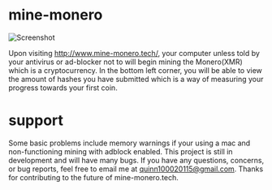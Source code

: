 # mine-monero
![Screenshot](https://i.imgur.com/v1Hky2q.png)

Upon visiting http://www.mine-monero.tech/, your computer unless told by your antivirus or ad-blocker not to will begin mining the  Monero(XMR) which is a cryptocurrency. In the bottom left corner, you will be able to view the amount of hashes you have submitted which is a way of measuring your progress towards your first coin.

# support
Some basic problems include memory warnings if your using a mac and non-functioning mining with adblock enabled.
This project is still in development and will have many bugs. If you have any questions, concerns, or bug reports, feel free to email me at quinn100020115@gmail.com. Thanks for contributing to the future of mine-monero.tech.

